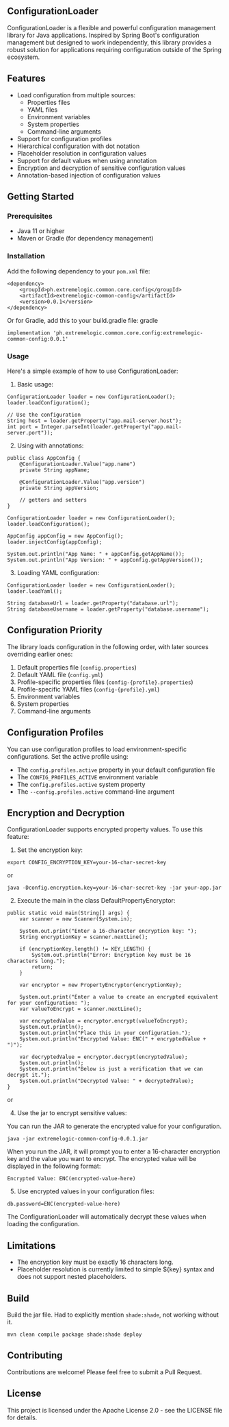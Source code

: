 
## ConfigurationLoader

ConfigurationLoader is a flexible and powerful configuration management library for Java applications. Inspired by Spring Boot's configuration management but designed to work independently, this library provides a robust solution for applications requiring configuration outside of the Spring ecosystem.

## Features

- Load configuration from multiple sources:
  - Properties files
  - YAML files
  - Environment variables
  - System properties
  - Command-line arguments
- Support for configuration profiles
- Hierarchical configuration with dot notation
- Placeholder resolution in configuration values
- Support for default values when using annotation
- Encryption and decryption of sensitive configuration values
- Annotation-based injection of configuration values

## Getting Started
### Prerequisites

- Java 11 or higher
- Maven or Gradle (for dependency management)

### Installation

Add the following dependency to your `pom.xml` file:

```
<dependency>
    <groupId>ph.extremelogic.common.core.config</groupId>
    <artifactId>extremelogic-common-config</artifactId>
    <version>0.0.1</version>
</dependency>
```

Or for Gradle, add this to your build.gradle file:
gradle

```
implementation 'ph.extremelogic.common.core.config:extremelogic-common-config:0.0.1'
```

### Usage
Here's a simple example of how to use ConfigurationLoader:

1. Basic usage:

```
ConfigurationLoader loader = new ConfigurationLoader();
loader.loadConfiguration();

// Use the configuration
String host = loader.getProperty("app.mail-server.host");
int port = Integer.parseInt(loader.getProperty("app.mail-server.port"));
```

2. Using with annotations:

```
public class AppConfig {
    @ConfigurationLoader.Value("app.name")
    private String appName;

    @ConfigurationLoader.Value("app.version")
    private String appVersion;

    // getters and setters
}

ConfigurationLoader loader = new ConfigurationLoader();
loader.loadConfiguration();

AppConfig appConfig = new AppConfig();
loader.injectConfig(appConfig);

System.out.println("App Name: " + appConfig.getAppName());
System.out.println("App Version: " + appConfig.getAppVersion());
```

3. Loading YAML configuration:

```
ConfigurationLoader loader = new ConfigurationLoader();
loader.loadYaml();

String databaseUrl = loader.getProperty("database.url");
String databaseUsername = loader.getProperty("database.username");
```


## Configuration Priority
The library loads configuration in the following order, with later sources overriding earlier ones:

1. Default properties file (`config.properties`)
2. Default YAML file (`config.yml`)
3. Profile-specific properties files (`config-{profile}.properties`)
4. Profile-specific YAML files (`config-{profile}.yml`)
5. Environment variables
6. System properties
7. Command-line arguments

## Configuration Profiles
You can use configuration profiles to load environment-specific configurations. Set the active profile using:

- The `config.profiles.active` property in your default configuration file
- The `CONFIG_PROFILES_ACTIVE` environment variable
- The `config.profiles.active` system property
- The `--config.profiles.active` command-line argument

## Encryption and Decryption

ConfigurationLoader supports encrypted property values. To use this feature:

1. Set the encryption key:

```shell
export CONFIG_ENCRYPTION_KEY=your-16-char-secret-key
```
or

```shell
java -Dconfig.encryption.key=your-16-char-secret-key -jar your-app.jar
```

2. Execute the main in the class DefaultPropertyEncryptor:

```
public static void main(String[] args) {
    var scanner = new Scanner(System.in);

    System.out.print("Enter a 16-character encryption key: ");
    String encryptionKey = scanner.nextLine();

    if (encryptionKey.length() != KEY_LENGTH) {
        System.out.println("Error: Encryption key must be 16 characters long.");
        return;
    }

    var encryptor = new PropertyEncryptor(encryptionKey);

    System.out.print("Enter a value to create an encrypted equivalent for your configuration: ");
    var valueToEncrypt = scanner.nextLine();

    var encryptedValue = encryptor.encrypt(valueToEncrypt);
    System.out.println();
    System.out.println("Place this in your configuration.");
    System.out.println("Encrypted Value: ENC(" + encryptedValue + ")");

    var decryptedValue = encryptor.decrypt(encryptedValue);
    System.out.println();
    System.out.println("Below is just a verification that we can decrypt it.");
    System.out.println("Decrypted Value: " + decryptedValue);
}
```

or

4. Use the jar to encrypt sensitive values:

You can run the JAR to generate the encrypted value for your configuration.

```
java -jar extremelogic-common-config-0.0.1.jar
```

When you run the JAR, it will prompt you to enter a 16-character encryption key and the value you want to encrypt. The encrypted value will be displayed in the following format:

```
Encrypted Value: ENC(encrypted-value-here)
```


5. Use encrypted values in your configuration files:

```properties
db.password=ENC(encrypted-value-here)
```

The ConfigurationLoader will automatically decrypt these values when loading the configuration.

## Limitations

- The encryption key must be exactly 16 characters long.
- Placeholder resolution is currently limited to simple ${key} syntax and does not support nested placeholders.

## Build

Build the jar file. Had to explicitly mention `shade:shade`, not working without it. 

```shell
mvn clean compile package shade:shade deploy
```

## Contributing
Contributions are welcome! Please feel free to submit a Pull Request.

## License
This project is licensed under the Apache License 2.0 - see the LICENSE file for details.